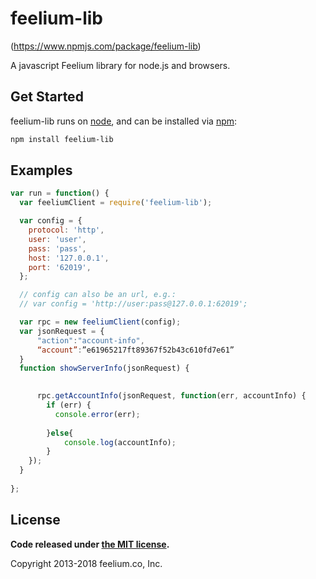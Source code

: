 feelium-lib
===============

(https://www.npmjs.com/package/feelium-lib)

A javascript Feelium library for node.js and browsers.

## Get Started

feelium-lib  runs on [node](http://nodejs.org/), and can be installed via [npm](https://npmjs.org/):

```bash
npm install feelium-lib
```

## Examples

```javascript
var run = function() {
  var feeliumClient = require('feelium-lib'); 

  var config = {
    protocol: 'http',
    user: 'user',
    pass: 'pass',
    host: '127.0.0.1',
    port: '62019',
  };

  // config can also be an url, e.g.:
  // var config = 'http://user:pass@127.0.0.1:62019';

  var rpc = new feeliumClient(config);
  var jsonRequest = {
      "action":"account-info",
      “account”:”e61965217ft89367f52b43c610fd7e61”
  }
  function showServerInfo(jsonRequest) {
    

      rpc.getAccountInfo(jsonRequest, function(err, accountInfo) {
        if (err) {
          console.error(err);
           
        }else{
            console.log(accountInfo); 
        } 
    });
  }
 
};
```

## License

**Code released under [the MIT license](https://github.com/feelium/feelium-lib/master/LICENSE).**

Copyright 2013-2018 feelium.co, Inc.
